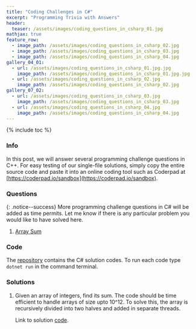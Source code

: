 ```yaml
---
title: "Coding Challenges in C#"
excerpt: "Programming Trivia with Answers"
header:
  teaser: /assets/images/coding_questions_in_csharp_01.jpg
mathjax: true
feature_row:
  - image_path: /assets/images/coding_questions_in_csharp_02.jpg
  - image_path: /assets/images/coding_questions_in_csharp_03.jpg
  - image_path: /assets/images/coding_questions_in_csharp_04.jpg
gallery_04_01:
  - url: /assets/images/coding_questions_in_csharp_01.jpg.jpg
    image_path: /assets/images/coding_questions_in_csharp_01.jpg.jpg
  - url: /assets/images/coding_questions_in_csharp_02.jpg
    image_path: /assets/images/coding_questions_in_csharp_02.jpg
gallery_07_02:
  - url: /assets/images/coding_questions_in_csharp_03.jpg
    image_path: /assets/images/coding_questions_in_csharp_03.jpg
  - url: /assets/images/coding_questions_in_csharp_04.jpg
    image_path: /assets/images/coding_questions_in_csharp_04.jpg
---
```


<!-- {% include feature_row %} -->

{% include toc %}

### Info
In this post, we will answer several programming challenge questions in C++. For easy testing of our single-file solutions, simply copy the entire source code and paste it into an online coding tool such as Coderpad at [https://coderpad.io/sandbox](https://coderpad.io/sandbox).

### Questions

{: .notice--success}
More programming challenge questions in C# will be added as time permits. Let me know if there is any particular problem you would like to have solved here.

1. [Array Sum](#ArraySum)


<!-- 1. [Move memory without temporary variable](#memoryMove)
1. [Match brackets in a string](#balancedBrackets)
1. [Sum of bits in 32-bit binary representation](#sumOfBits)
1. [Linked list - insert, delete, reverse](#linkedList)
1. [Longest continuous sequence](#longestContinuousSequence)
1. [Longest sequence](#longestSequence)
1. [Longest valid parentheses](#longestValidBrackets)
1. [Kth largest](#kthLargest)
1. [Mutatable priority queue](#mutatablePriorityQueue) -->


### Code
The [repository](https://github.com/Valliammai-Subramanian/coding-questions-in-csharp) contains the C# solution codes. To run each code type `dotnet run` in the command terminal.

### Solutions

1. <a name="ArraySum"></a> Given an array of integers, find its sum. The code should be time efficient to handle arrays of size upto 10^12. To solve this, the array is recursively divided into two halves and added in separate threads.

    Link to solution [code](https://github.com/Valliammai-Subramanian/coding-questions-in-csharp/tree/main/ArraySum).

<!-- 1. <a name="memoryMove"></a> Move memory of an array from one location to another pointed by a new array pointer, without using temporary variables. The new and old memory regions might be overlapping. Copy the source array from the front into the destination, if they overlap at the front of the source array. Whereas, copy the source from the rear into the destination, if they overlap at the rear of the source array.

    Link to solution [code](https://github.com/Adaickalavan/coding-questions-in-cpp/blob/master/app/memMove.cpp).

1. <a name="balancedBrackets"></a> Given a string containing just the characters '(', ')', '[', ']', '{', '}', determine if the input string is valid. An input string is valid if :
    + Open brackets must be closed by the same type of brackets.
    + Open brackets must be closed in the correct order.
  
    Note that an empty string is also considered valid. String below are considered valid strings.
    ```text
    ""
    "()"
    "()[]{}"
    "{[]}"
    ```
    Strings below are considered as invalid strings.
    ```text
    "["
    "}{"
    "{()"
    "(]"
    "([)]"
    ```

    Link to solution [code](https://github.com/Adaickalavan/coding-questions-in-cpp/blob/master/app/balancedBrackets.cpp).

1. <a name="sumOfBits"></a> Count the number of 1's in a binary representation of a 32bit integer. A look-up table or hash map which stores integers and their corresponding bit count is used to solve this problem. Several test cases are shown below.
    ```text
    Input: 1 // binary = 0000 0001
    Input: 5 // binary = 0000 0101
    Input: 15 // binary = 0000 1111
    Input: 19 // binary = 0001 0011
    Input: 22 // binary = 0001 0110
    ```
    Expected output:
    ```text
    Output: 1
    Output: 2
    Output: 4
    Output: 3
    Output: 3
    ```

    Link to solution [code](https://github.com/Adaickalavan/coding-questions-in-cpp/blob/master/app/sumOfBits.cpp).

1. <a name="linkedList"></a> Create a singly linked list with the following operations: insert at the tail, given a pointer delete the node (except the last node), and reverse.

    Link to solution [code](https://github.com/Adaickalavan/coding-questions-in-cpp/blob/master/app/linkedList.cpp).

1. <a name="longestContinuousSequence"></a> Given two strings, find the longest continuous sequence of characters common to the two strings. The problem is solved using dynamic programming pradigm. A testcase is as follows.
    ```cpp
    string str1 = "abcdefghijklmnopqrst";
    string str2 = "abcd3ekl3abfgs";
    ```
    Expected output:
    ```text
    Max elements: 4
    Max sequence: abcd
    ``` 
    
    Link to solution [code](https://github.com/Adaickalavan/coding-questions-in-cpp/blob/master/app/longestContinuousSequence.cpp). 

1. <a name="longestSequence"></a> Given two strings, find the longest continuous or non-continous sequence with same ordering of characters common to the two strings. The problem is solved using dynamic programming pradigm. A testcase is as follows.
    ```cpp
    string str1 = "abcdefghijklmnopqrst";
    string str2 = "abcd3ekl3abfgs";
    ```
    Expected output:
    ```text
    Max elements: 8
    ``` 
    
    Link to solution [code](https://github.com/Adaickalavan/coding-questions-in-cpp/blob/master/app/longestSequence.cpp). 

1. <a name="longestValidBrackets"></a> Given a string containing just characters '(' and ')', return the start and end indexes of the longest valid parentheses substring. Several test cases are shown below.
    ```text
    Input: "" // answer: startIndex = 0, endIndex = 0
    Input: "(()" // answer: startIndex = 1, endIndex = 2
    Input: ")()())" // answer: startIndex = 1, endIndex = 4
    Input: "())((())" // answer: startIndex = 4, endIndex = 7
    Input: "())(()" // answer: startIndex = 0, endIndex = 1
    ```
    Expected output:
    ```text
    Longest valid parentheses of  is   , from  0 to  0
    Longest valid parentheses of (() is () , from  1 to  2
    Longest valid parentheses of )()()) is ()() , from  1 to  4
    Longest valid parentheses of ())((()) is (()) , from  4 to  7
    Longest valid parentheses of ())(() is () , from  0 to  1
    ```
    Link to solution [code](https://github.com/Adaickalavan/coding-questions-in-cpp/blob/master/app/longestValidBrackets.cpp).

1. <a name="kthLargest"></a> Return the kth largest element, from an infinite stream of integers, at any point in time. The problem is solved using a priority queue. The priority queue is implemented by a minimum heap of size k. Read the top value of the heap to get the kth largest value at any point in time. Example input:
    ```cpp
    vector<int> stream = {10, 20, 11, 70, 50, 40, 100, 5, ...};
    int k = 3;
    ```
    Expected STDOUT output:
    ```bash
    $ -, -, 10, 11, 20, 40, 50, 50, ...
    ```
    Link to solution [code](https://github.com/Adaickalavan/coding-questions-in-cpp/blob/master/app/kthLargest.cpp).

1. <a name="mutatablePriorityQueue"></a> Build a priority queue whose elements' priority can be updated dynamically. This problem is solved using the following two data structures:
    + `unordered_map<>` functions as a `set` to hold all unique elements in the queue
    + `multimap<>` functions to hold all inserted elements sorted by priority

    Operation of the data structres is as follows:
    + New element, which is not present in `unordered_map<>`, is pushed into the `multimap<>` and `unordered_map<>`.
    + New element, which is present in `unordered_map<>`, is pushed into the `multimap<>` if it has a higher priority. Priority of the element in `unordered_map<>` is incremented to the higher value.
    + To `pop()` the highest priority element from the queue: Firstly, elements are sequentially removed from the top of the `multimap<>` until an element which is also present in `unordered_map<>` is reached. This helps remove duplicate entries present in `multimap<>`. Once reached, remove the element from both `multimap<>` and `unordered_map<>`. 

    Example testcase:
    ```cpp
    MutatablePriorityQueue mpq;
    mpq.push('a',3); // value: 'a', priority: 3
    cout << mpq.top() << "\n";
    mpq.push('b',4); // value: 'b', priority: 4
    mpq.push('c',3); // value: 'c', priority: 3
    cout << mpq.top() << "\n";
    mpq.push('a',5); // value: 'a', priority: 5
    cout << mpq.top() << "\n";
    mpq.pop();
    cout << mpq.top() << "\n";
    mpq.pop();
    cout << mpq.top() << "\n";
    ```
    Expected STDOUT output:
    ```bash
    a
    b
    a
    b
    c
    ```
    Link to solution [code](https://github.com/Adaickalavan/coding-questions-in-cpp/blob/master/app/mutatablePriorityQueue.cpp). -->